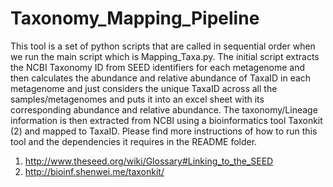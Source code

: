 # Taxonomy_Mapping_Pipeline 

This tool is a set of python scripts that are called in sequential order when we run the main script which is Mapping_Taxa.py. The initial script extracts the NCBI Taxonomy ID from SEED identifiers for each metagenome and then calculates the abundance and relative abundance of  TaxaID in each metagenome and just considers the unique TaxaID across all the samples/metagenomes and puts it into an excel sheet with its corresponding abundance and relative abundance. The taxonomy/Lineage information is then extracted from NCBI using a bioinformatics tool Taxonkit (2) and mapped to TaxaID. Please find more instructions of how to run this tool and the dependencies it requires in the README folder.


1.  http://www.theseed.org/wiki/Glossary#Linking_to_the_SEED
2. http://bioinf.shenwei.me/taxonkit/
